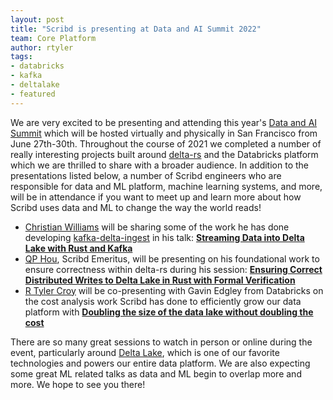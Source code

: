```yaml
---
layout: post
title: "Scribd is presenting at Data and AI Summit 2022"
team: Core Platform
author: rtyler
tags:
- databricks
- kafka
- deltalake
- featured
---
```


We are very excited to be presenting and attending this year's [Data and AI
Summit](https://databricks.com/dataaisummit/north-america-2022) which will be
hosted virtually and physically in San Francisco from June 27th-30th.
Throughout the course of 2021 we completed a number of really interesting
projects built around [delta-rs](https://github.com/delta-io/delta-rs) and the
Databricks platform which we are thrilled to share with a broader audience.
In addition to the presentations listed below, a number of Scribd engineers who
are responsible for data and ML platform, machine learning systems, and more,
will be in attendance if you want to meet up and learn more about how Scribd
uses data and ML to change the way the world reads!


* [Christian Williams](https://github.com/xianwill) will be sharing some of the
work he has done developing
[kafka-delta-ingest](https://github.com/scribd/kafka-delta-ingest) in his talk:
**[Streaming Data into Delta Lake with Rust and
Kafka](https://databricks.com/dataaisummit/north-america-2022/agenda/?sessionid=1834)**
* [QP Hou](https://github.com/houqp), Scribd Emeritus, will be presenting on
his foundational work to ensure correctness within delta-rs during his session:
**[Ensuring Correct Distributed Writes to Delta Lake in Rust with Formal
Verification](https://databricks.com/dataaisummit/north-america-2022/agenda/?sessionid=1623)**
* [R Tyler Croy](https://github.com/rtyler) will be co-presenting with Gavin
Edgley from Databricks on the cost analysis work Scribd has done to efficiently
grow our data platform with **[Doubling the size of the data lake without doubling the
cost](https://databricks.com/dataaisummit/north-america-2022/agenda/?sessionid=2366)**


There are so many great sessions to watch in person or online during the event,
particularly around [Delta Lake](https://delta.io), which is one of our
favorite technologies and powers our entire data platform. We are also
expecting some great ML related talks as data and ML begin to overlap more and
more. We hope to see you there!

